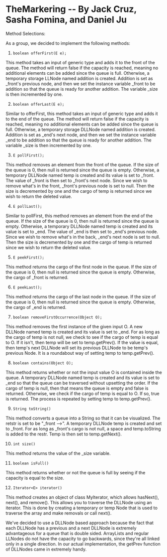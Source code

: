 # TheMarkering -- By Jack Cruz, Sasha Fomina, and Daniel Ju
Method Selections:

  As a group, we decided to implement the following methods:
  
  1.   ```boolean offerFirst(E e);```
   
  
  This method takes an input of generic type and adds it to the front of the queue. The method will return false if the capacity is reached, meaning no additional elements can be added since the queue is full. Otherwise, a temporary storage LLNode named addition is created. Addition is set as _front's previous node, and then we set the instance variable _front to be addition so that the queue is ready for another addition. The variable _size is then incremented by one. 
  
  2.  ```boolean offerLast(E e);```
 
  Similar to offerFirst, this method takes an input of generic type and adds it to the end of the queue. The method will return false if the capacity is reached, meaning no additional elements can be added since the queue is full. Otherwise, a temporary storage DLLNode named addition is created. Addition is set as _end's next node, and then we set the instance variable _end to be addition so that the queue is ready for another addition. The variable _size is then incremented by one. 
  
  3.   ``` E pollFirst(); ```
  
  This method removes an element from the front of the queue. If the size of the queue is 0, then null is returned since the queue is empty. Otherwise, a temporary DLLNode named temp is created and its value is set to _front. The value of _front is then set to _front's next node. Since we wish to remove what's in the front, _front's previous node is set to null. Then the size is decremented by one and the cargo of temp is returned since we wish to return the deleted value. 
  
4. ```E pollLast();```

 Similar to pollFirst, this method removes an element from the end of the queue. If the size of the queue is 0, then null is returned since the queue is empty. Otherwise, a temporary DLLNode named temp is created and its value is set to _end. The value of _end is then set to _end's  previous node. Since we wish to remove what's in the back, _end's next node is set to null. Then the size is decremented by one and the cargo of temp is returned since we wish to return the deleted value. 
 
 5.    ```E peekFirst();```
 
 This method returns the cargo of the first node in the queue. If the size of the queue is 0, then null is returned since the queue is empty. Otherwise, the cargo of _front is returned. 
 
 6. ```E peekLast();```
 
  This method returns the cargo of the last node in the queue. If the size of the queue is 0, then null is returned since the queue is empty. Otherwise, the cargo of _end is returned. 
  
  7.    ```boolean removeFirstOccurrence(Object O);```
  
  This method removes the first instance of the given input O. A new DLLNode named temp is created and its value is set to _end. For as long as the cargo of temp is not null, we check to see if the cargo of temp is equal to O. If it isn't, then temp will be set to temp.getPrev(). If the value is equal, then temp's next DLLNode will set its previous DLLNode to be temp's previous Node. It is a roundabout way of setting temp to temp.getPrev(). 
  
  8.  ```boolean contains(Object O);```
 
  This method returns whether or not the input value O is contained inside the queue. A temporary DLLNode named temp is created and its value is set to _end so that the queue can be traversed without upsetting the order. If the cargo of temp is null, then that means the queue is empty and false is returned. Otherwise, we check if the cargo of temp is equal to O. If so, true is returned. The process is repeated by setting temp to temp.getPrev(). 
  
  9. ```String toString()```
  
  This method converts a queue into a String so that it can be visualized. The retstr is set to be "_front -->". A temporary DLLNode temp is created and set to _front. For as long as _front's cargo is not null, a space and temp.toString is added to the restr. Temp is then set to temp.getNext(). 
  
  10. ```int size()```
  
  This method returns the value of the _size variable. 
  
  11. ```boolean isFull()```
  
  This method returns whether or not the queue is full by seeing if the capacity is equal to the size. 
  
  12. ```Iterator<E> iterator()```
   
   This method creates an object of class MyIterator, which allows hasNext(),  next(), and remove(). This allows you to traverse the DLLNode using an iterator. This is done by creating a temporary or temp Node that is used to traverse the array and make removals or call next().

We've decided to use a DLLNode based approach because the fact that each DLLNode has a previous and a next DLLNode is extremely advantageous for a queue that is double sided. ArrayLists and regular LLNodes do not have the capacity to go backwards, since they're all linked only in a single direction. In our actual implementation, the getPrev function of DLLNodes came in extremely handy. 
  
  
  



